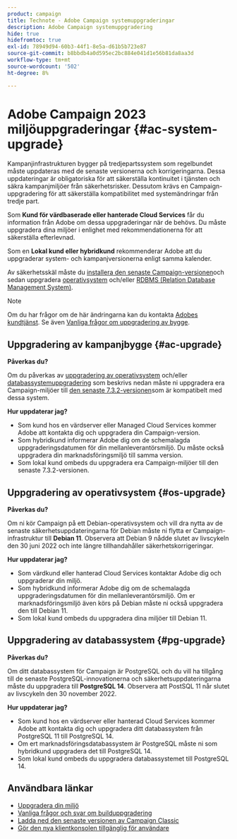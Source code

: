 ```yaml
---
product: campaign
title: Technote - Adobe Campaign systemuppgraderingar
description: Adobe Campaign systemuppgradering
hide: true
hidefromtoc: true
exl-id: 78949d94-60b3-44f1-8e5a-d61b5b723e87
source-git-commit: b8bbdb4a0d595ec2bc884e041d1e56b81da8aa3d
workflow-type: tm+mt
source-wordcount: '502'
ht-degree: 8%

---
```


# Adobe Campaign 2023 miljöuppgraderingar {#ac-system-upgrade}

Kampanjinfrastrukturen bygger på tredjepartssystem som regelbundet måste uppdateras med de senaste versionerna och korrigeringarna. Dessa uppdateringar är obligatoriska för att säkerställa kontinuitet i tjänsten och säkra kampanjmiljöer från säkerhetsrisker. Dessutom krävs en Campaign-uppgradering för att säkerställa kompatibilitet med systemändringar från tredje part.

Som **Kund för värdbaserade eller hanterade Cloud Services** får du information från Adobe om dessa uppgraderingar när de behövs. Du måste uppgradera dina miljöer i enlighet med rekommendationerna för att säkerställa efterlevnad.

Som en **Lokal kund eller hybridkund** rekommenderar Adobe att du uppgraderar system- och kampanjversionerna enligt samma kalender.

Av säkerhetsskäl måste du [installera den senaste Campaign-versionen](#ac-upgrade)och sedan uppgradera [operativsystem](#os-upgrade) och/eller [RDBMS (Relation Database Management System)](#pg-upgrade).

>[!NOTE]
>
>Om du har frågor om de här ändringarna kan du kontakta [Adobes kundtjänst](https://helpx.adobe.com/se/enterprise/admin-guide.html/enterprise/using/support-for-experience-cloud.ug.html). Se även [Vanliga frågor om uppgradering av bygge](../../platform/using/faq-build-upgrade.md).

## Uppgradering av kampanjbygge {#ac-upgrade}

**Påverkas du?**

Om du påverkas av [uppgradering av operativsystem](#os-upgrade) och/eller [databassystemuppgradering](#pg-upgrade) som beskrivs nedan måste ni uppgradera era Campaign-miljöer till [den senaste 7.3.2-versionen](../../rn/using/latest-release.md#release-7-3-2)som är kompatibelt med dessa system.

**Hur uppdaterar jag?**

* Som kund hos en värdserver eller Managed Cloud Services kommer Adobe att kontakta dig och uppgradera din Campaign-version.
* Som hybridkund informerar Adobe dig om de schemalagda uppgraderingsdatumen för din mellanleverantörsmiljö. Du måste också uppgradera din marknadsföringsmiljö till samma version.
* Som lokal kund ombeds du uppgradera era Campaign-miljöer till den senaste 7.3.2-versionen.


## Uppgradering av operativsystem {#os-upgrade}

**Påverkas du?**

Om ni kör Campaign på ett Debian-operativsystem och vill dra nytta av de senaste säkerhetsuppdateringarna för Debian måste ni flytta er Campaign-infrastruktur till **Debian 11**. Observera att Debian 9 nådde slutet av livscykeln den 30 juni 2022 och inte längre tillhandahåller säkerhetskorrigeringar.

**Hur uppdaterar jag?**

* Som värdkund eller hanterad Cloud Services kontaktar Adobe dig och uppgraderar din miljö.
* Som hybridkund informerar Adobe dig om de schemalagda uppgraderingsdatumen för din mellanleverantörsmiljö. Om er marknadsföringsmiljö även körs på Debian måste ni också uppgradera den till Debian 11.
* Som lokal kund ombeds du uppgradera dina miljöer till Debian 11.

## Uppgradering av databassystem {#pg-upgrade}

**Påverkas du?**

Om ditt databassystem för Campaign är PostgreSQL och du vill ha tillgång till de senaste PostgreSQL-innovationerna och säkerhetsuppdateringarna måste du uppgradera till **PostgreSQL 14**. Observera att PostSQL 11 når slutet av livscykeln den 30 november 2022.

**Hur uppdaterar jag?**

* Som kund hos en värdserver eller hanterad Cloud Services kommer Adobe att kontakta dig och uppgradera ditt databassystem från PostgreSQL 11 till PostgreSQL 14.
* Om ert marknadsföringsdatabassystem är PostgreSQL måste ni som hybridkund uppgradera det till PostgreSQL 14.
* Som lokal kund ombeds du uppgradera databassystemet till PostgreSQL 14.


## Användbara länkar

* [Uppgradera din miljö](../../production/using/build-upgrade.md)
* [Vanliga frågor och svar om builduppgradering](../../platform/using/faq-build-upgrade.md)
* [Ladda ned den senaste versionen av Campaign Classic](https://experience.adobe.com/#/downloads/content/software-distribution/en/campaign.html)
* [Gör den nya klientkonsolen tillgänglig för användare](../../installation/using/client-console-availability-for-windows.md)
